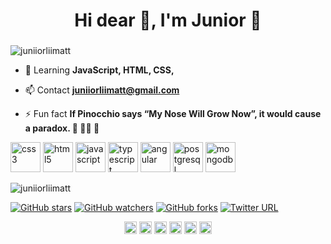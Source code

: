 <h1 align="center">Hi dear 👋, I'm Junior 🤪</h1>
<h3 align="center"></h3>
<p align="left"> <img src="https://komarev.com/ghpvc/?username=juniiorliimatt" alt="juniiorliimatt" /> </p>

- 💬 Learning **JavaScript, HTML, CSS,**

- 📫 Contact **juniiorliimatt@gmail.com**

- ⚡ Fun fact **If Pinocchio says “My Nose Will Grow Now”, it would cause a paradox. 🤥 👃🏽 🤯**
<!--

Here are some ideas to get you started:

- 🔭 I’m currently working on ...
- 🌱 I’m currently learning ...
- 👯 I’m looking to collaborate on ...
- 🤔 I’m looking for help with ...
- 💬 Ask me about ...
- 📫 How to reach me: ...
- 😄 Pronouns: ...
- ⚡ Fun fact: ...
-->
<p aling="center">
<img src="https://cdn.jsdelivr.net/npm/simple-icons@3.0.1/icons/css3.svg" alt="css3" width="48" height="48"/>
<img src="https://cdn.jsdelivr.net/npm/simple-icons@3.0.1/icons/html5.svg" alt="html5" width="48" height="48"/>
<img src="https://cdn.jsdelivr.net/npm/simple-icons@3.0.1/icons/javascript.svg" alt="javascript" width="48" height="48"/>
<img src="https://cdn.jsdelivr.net/npm/simple-icons@3.0.1/icons/typescript.svg" alt="typescript" width="48" height="48"/>
<img src="https://cdn.jsdelivr.net/npm/simple-icons@3.0.1/icons/angular.svg" alt="angular" width="48" height="48"/>
<img src="https://cdn.jsdelivr.net/npm/simple-icons@3.0.1/icons/postgresql.svg" alt="postgresql" width="48" height="48"/>
<img src="https://cdn.jsdelivr.net/npm/simple-icons@3.0.1/icons/mongodb.svg" alt="mongodb" width="48" height="48"/>
</p>

<p aling="center">
<img src="https://github-readme-stats.vercel.app/api?username=juniiorliimatt&show_icons=true" alt="juniiorliimatt"/>
</p>

[![GitHub stars](https://img.shields.io/github/stars/badges/shields.svg?style=social&label=Stars&style=plastic)]()
[![GitHub watchers](https://img.shields.io/github/watchers/badges/shields.svg?style=social&label=Watch&style=plastic)]()
[![GitHub forks](https://img.shields.io/github/forks/badges/shields.svg?style=social&label=Fork&style=plastic)]()
[![Twitter URL](https://img.shields.io/twitter/url/http/shields.io.svg?style=social&style=plastic)]()  

<p align="center">
<a href="https://codepen.io/juniiorliimatt" target="blank"><img align="center" src="https://cdn.jsdelivr.net/npm/simple-icons@3.0.1/icons/codepen.svg" alt="juniiorliimatt" height="20" width="20" /></a>
<a href="https://twitter.com/imsiiix" target="blank"><img align="center" src="https://cdn.jsdelivr.net/npm/simple-icons@3.0.1/icons/twitter.svg" alt="juniiorliimatt" height="20" width="20" /></a>
<a href="https://www.linkedin.com/in/juniiorliimatt/" target="blank"><img align="center" src="https://cdn.jsdelivr.net/npm/simple-icons@3.0.1/icons/linkedin.svg" alt="juniiorliimatt" height="20" width="20" /></a>
<a href="https://stackoverflow.com/users/10157383/juniin" target="blank"><img align="center" src="https://cdn.jsdelivr.net/npm/simple-icons@3.0.1/icons/stackoverflow.svg" alt="juniiorliimatt" height="20" width="20" /></a>
<a href="https://www.facebook.com/juniiorliimatt/" target="blank"><img align="center" src="https://cdn.jsdelivr.net/npm/simple-icons@3.0.1/icons/facebook.svg" alt="juniiorliimatt" height="20" width="20" /></a>
<a href="https://www.instagram.com/oojuniin/" target="blank"><img align="center" src="https://cdn.jsdelivr.net/npm/simple-icons@3.0.1/icons/instagram.svg" alt="juniiorliimatt" height="20" width="20" /></a>
</p>
